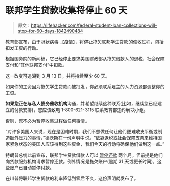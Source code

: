 # 联邦学生贷款收集将停止 60 天

> 原文：<https://lifehacker.com/federal-student-loan-collections-will-stop-for-60-days-1842490484>

教育部宣布，由于冠状病毒 [【疫情】](https://lifehacker.com/tag/coronavirus)，将停止拖欠联邦学生贷款的催收过程，包括扣发工资的行动。



根据国务院的新闻稿，它已经停止要求美国财政部从拖欠借款人的退税、社会保障支付和“其他联邦支付”中扣款。

这一改变可追溯到 3 月 13 日，并将持续至少 60 天。

如果你的工资因为拖欠学生贷款而被扣发，你必须联系雇主的人力资源部调整你的工资。

**如果您正在与私人债务催收机构**沟通，并希望继续这种联系(比如，继续您已经建立的付款安排)，您应该致电 1-800-621-3115 联系教育部违约解决小组。

否则，您不必为暂停收集过程做任何事情。

“对许多美国人来说，现在是困难时期，我们不想做任何让他们更难收支平衡或制造额外压力的事情，”德沃斯在一份声明中说。“依靠退税或社会保障支票来维持国家紧急状态的美国人应该得到这些资金，我们今天的行动将确保他们做到这一点。”

特朗普总统此前宣布，联邦学生贷款借款人可以 [暂停还款](https://lifehacker.com/you-can-suspend-your-federal-student-loan-payments-for-1842428578) 两个月，但前提是他们向贷款服务机构请求暂停还款。例外情况是拖欠账户(逾期 31 天或更长时间)，这些账户已自动暂停付款。

在川普将联邦学生贷款的利率降低到零后不久，这份声明就发布了。